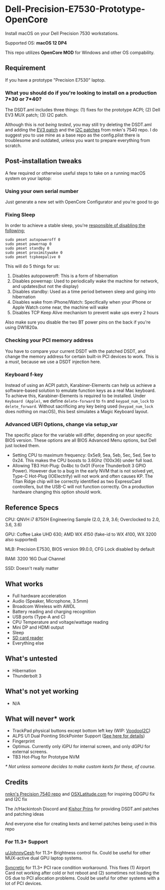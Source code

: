 # Dell-Precision-E7530-Prototype-OpenCore
Install macOS on your Dell Precision 7530 workstations.

Supported OS: **macOS 12 DP4**

This repo utilizes **OpenCore MOD** for Windows and other OS compability.  

## Requirement
If you have a prototype "Precision E7530" laptop.

### What you should do if you're looking to install on a production 7\*30 or 7\*40?

The DSDT.aml includes three things: (1) fixes for the prototype ACPI; (2) Dell EV3 MUX patch; (3) I2C patch.

Although this is *not being tested*, you may still try deleting the DSDT.aml and adding the [EV3 patch](https://github.com/nnkn/hackintosh-dell-precision-7540-oc/blob/main/EFI/OC/ACPI/SSDT-EV3-BAN-PEGP-VINI.aml) and the [I2C patches](https://github.com/nnkn/hackintosh-dell-precision-7540-oc/blob/main/EFI/OC/ACPI/SSDT-I2C.aml) from nnkn's 7540 repo. I do suggest you to use mine as a base repo as the config.plist there is troublesome and outdated, unless you want to prepare everything from scratch.

## Post-installation tweaks
A few required or otherwise useful steps to take on a running macOS system on your laptop:

### Using your own serial number

Just generate a new set with OpenCore Configurator and you're good to go

### Fixing Sleep

In order to achieve a stable sleep, you're [responsible of disabling the following:](https://github.com/dortania/OpenCore-Post-Install/blob/master/universal/sleep.md)
```
sudo pmset autopoweroff 0
sudo pmset powernap 0
sudo pmset standby 0
sudo pmset proximitywake 0
sudo pmset tcpkeepalive 0
```

This will do 5 things for us:

1. Disables autopoweroff: This is a form of hibernation
2. Disables powernap: Used to periodically wake the machine for network, and updates(but not the display)
3. Disables standby: Used as a time period between sleep and going into hibernation
4. Disables wake from iPhone/Watch: Specifically when your iPhone or Apple Watch come near, the machine will wake
5. Disables TCP Keep Alive mechanism to prevent wake ups every 2 hours

Also make sure you disable the two BT power pins on the back if you're using DW1820a.

### Checking your PCI memory address

You have to compare your current DSDT with the patched DSDT, and change the memory address for certain built-in PCI devices to work. This is a _must_, because we use a DSDT injection here.

### Keyboard f-key

Instead of using an ACPI patch, Karabiner-Elements can help us achieve a software-based solution to emulate function keys as a real Mac keyboard. To achieve this, Karabiner-Elements is required to be installed. Under `Keyboard (Apple)`, we define `delete-forward` to `fn` and `keypad_num_lock` to `delete_forward`. Without sacrificing any key being used (`keypad_num_lock` does nothing on macOS), this best simulates a Magic Keyboard layout.

### Advanced UEFI Options, change via setup_var

The specific place for the variable will differ, depending on your specific BIOS version. These options are all BIOS Advanced Menu options, but Dell just locked them.

- Setting CPU to maximum frequency: 0x5e9, 5ea, 5eb, 5ec, 5ed, 5ee to 0x24. This makes the CPU boosts to 3.6Ghz (100x36) under full load.
- Allowing TB3 Hot-Plug: 0x4bc to 0x01 (Force Thunderbolt 3 GPIO Power). However due to a bug in the early NVM that is not solved yet, Type-C Hot-Plug (IOElectrify) will not work and often causes KP. The Titan Ridge chip will be correctly identified as two ExpressCard controllers, but the USB-C will not function correctly. On a production hardware changing this option should work.

## Reference Specs

CPU: QNVH i7 8750H Engineering Sample (2.0, 2.9, 3.6; Overclocked to 2.0, 3.6, 3.6)

GPU: Coffee Lake UHD 630; AMD WX 4150 (fake-id to WX 4100, WX 3200 also supported)

MLB: Precision E7530, BIOS version 99.0.0, CFG Lock disabled by default

RAM: 3200 16G Dual Channel

SSD: Doesn't really matter

## What works

- Full hardware acceleration
- Audio (Speaker, Microphone, 3.5mm)
- Broadcom Wireless with AWDL
- Battery reading and charging recognition
- USB ports (Type-A and C)
- CPU Temperature and voltage/wattage reading
- Mini DP and HDMI output
- Sleep
- [SD card reader](https://github.com/0xFireWolf/RealtekCardReader/issues/3)
- Everything else

## What's untested

- Hibernation
- Thunderbolt 3

## What's not yet working

- N/A

## What will never* work

- TrackPad physical buttons except bottom left key (WIP: [VoodooI2C](https://github.com/VoodooI2C/VoodooI2C/pull/445))
- ALPS U1 Dual Pointing StickPointer Support ([See here for details](https://github.com/blankmac/AlpsT4USB/issues/8))
- Fingerprint
- Optimus. Currently only iGPU for internal screen, and only dGPU for external screens.
- TB3 Hot-Plug for Prototype NVM

_* Not unless someone decides to make custom kexts for these, of course._

## Credits

[nnkn's Precision 7540 repo](https://github.com/nnkn/hackintosh-dell-precision-7540-oc) and [OSXLatitude.com](https://osxlatitude.com/forums/topic/16159-solved-precision-7530-prototype-smbios-cannot-be-properly-injected-i2c-not-working-mux-control-in-bios-reset-after-restart/) for inspiring DDGPU fix and I2C fix

The /r/Hackintosh Discord and [Kishor Prins](https://github.com/VoodooI2C/VoodooI2C/issues/463) for providing DSDT.aml patches and patching ideas

And everyone else for creating kexts and kernel patches being used in this repo

### For 11.3+ Support

[u/JohnnyCesh](https://www.reddit.com/r/hackintosh/comments/nzsyqo/inspiron_15_r_se_7520_big_sur_115_beta_2_success/) for 11.3+ Brightness control fix. Could be useful for other MUX-active dual GPU laptop systems.

[Syncretic](https://forums.macrumors.com/threads/latebloom-an-experimental-workaround-for-the-11-3-race-condition.2303986/) for 11.3+ PCI race condition workaround. This fixes (1) Airport Card not working after cold or hot reboot and (2) sometimes not loading the OS due to PCI allocation problems. Could be useful for other systems with a lot of PCI devices.

